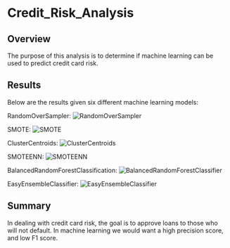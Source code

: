 # Credit_Risk_Analysis

## Overview
The purpose of this analysis is to determine if machine learning can be used to predict credit card risk.

## Results
Below are the results given six different machine learning models:

RandomOverSampler:
  ![RandomOverSampler](https://user-images.githubusercontent.com/90434010/150690107-8cab9b59-851a-4bc5-a43d-c89ed90d240e.PNG)

SMOTE:
  ![SMOTE](https://user-images.githubusercontent.com/90434010/150690125-fb740242-b491-42d6-96aa-c31b5208815d.PNG)

ClusterCentroids:
  ![ClusterCentroids](https://user-images.githubusercontent.com/90434010/150690171-bfb5906b-1912-4793-be4f-8f812bb9328c.PNG)

SMOTEENN:
  ![SMOTEENN](https://user-images.githubusercontent.com/90434010/150690174-11d7b89b-ddb2-4746-93cb-5d3613d3c0cd.PNG)

BalancedRandomForestClassification:
  ![BalancedRandomForestClassifier](https://user-images.githubusercontent.com/90434010/150690179-08afb3d6-0921-48f6-a83c-d953d3e301d8.PNG)

EasyEnsembleClassifier:
  ![EasyEnsembleClassifier](https://user-images.githubusercontent.com/90434010/150690183-3285b403-198b-4b9c-8ce7-40323674c28e.PNG)

## Summary
In dealing with credit card risk, the goal is to approve loans to those who will not default. In machine learning we would want a high precision score, and low F1 score.
